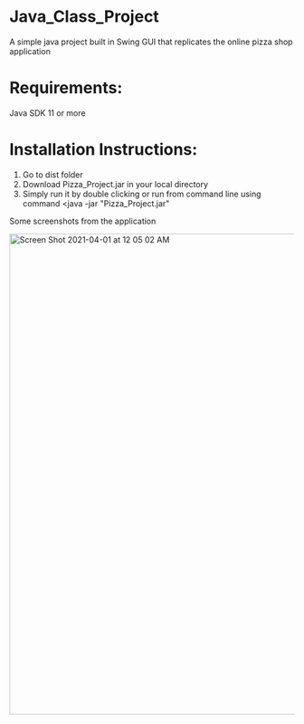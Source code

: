 
# Java_Class_Project
A simple java project built in Swing GUI that replicates the online pizza shop application

# Requirements:
Java SDK 11 or more

# Installation Instructions:
1. Go to dist folder
2. Download Pizza_Project.jar in your local directory
3. Simply run it by double clicking or run from command line using command <java -jar "Pizza_Project.jar"



Some screenshots from the application

<img width="850" alt="Screen Shot 2021-04-01 at 12 05 02 AM" src="https://user-images.githubusercontent.com/46661726/113242097-a3c53d80-929f-11eb-8068-ff87d84af515.png">
